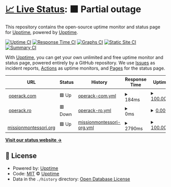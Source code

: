 # [📈 Live Status](https://demo.upptime.js.org): <!--live status--> **🟧 Partial outage**

This repository contains the open-source uptime monitor and status page for [Upptime](https://upptime.js.org), powered by [Upptime](https://github.com/upptime/upptime).

[![Uptime CI](https://github.com/upptime/upptime/workflows/Uptime%20CI/badge.svg)](https://github.com/upptime/upptime/actions?query=workflow%3A%22Uptime+CI%22)
[![Response Time CI](https://github.com/upptime/upptime/workflows/Response%20Time%20CI/badge.svg)](https://github.com/upptime/upptime/actions?query=workflow%3A%22Response+Time+CI%22)
[![Graphs CI](https://github.com/upptime/upptime/workflows/Graphs%20CI/badge.svg)](https://github.com/upptime/upptime/actions?query=workflow%3A%22Graphs+CI%22)
[![Static Site CI](https://github.com/upptime/upptime/workflows/Static%20Site%20CI/badge.svg)](https://github.com/upptime/upptime/actions?query=workflow%3A%22Static+Site+CI%22)
[![Summary CI](https://github.com/upptime/upptime/workflows/Summary%20CI/badge.svg)](https://github.com/upptime/upptime/actions?query=workflow%3A%22Summary+CI%22)

With [Upptime](https://upptime.js.org), you can get your own unlimited and free uptime monitor and status page, powered entirely by a GitHub repository. We use [Issues](https://github.com/upptime/upptime/issues) as incident reports, [Actions](https://github.com/upptime/upptime/actions) as uptime monitors, and [Pages](https://demo.upptime.js.org) for the status page.

<!--start: status pages-->
<!-- This summary is generated by Upptime (https://github.com/upptime/upptime) -->
<!-- Do not edit this manually, your changes will be overwritten -->
<!-- prettier-ignore -->
| URL | Status | History | Response Time | Uptime |
| --- | ------ | ------- | ------------- | ------ |
| <img alt="" src="https://icons.duckduckgo.com/ip3/operack.com.ico" height="13"> [operack.com](https://operack.com) | 🟩 Up | [operack-com.yml](https://github.com/mdomocos/test-monitoring/commits/HEAD/history/operack-com.yml) | <details><summary><img alt="Response time graph" src="./graphs/operack-com/response-time-week.png" height="20"> 184ms</summary><br><a href="https://upptime.github.io/upptime/history/operack-com"><img alt="Response time 146" src="https://img.shields.io/endpoint?url=https%3A%2F%2Fraw.githubusercontent.com%2Fmdomocos%2Ftest-monitoring%2FHEAD%2Fapi%2Foperack-com%2Fresponse-time.json"></a><br><a href="https://upptime.github.io/upptime/history/operack-com"><img alt="24-hour response time 137" src="https://img.shields.io/endpoint?url=https%3A%2F%2Fraw.githubusercontent.com%2Fmdomocos%2Ftest-monitoring%2FHEAD%2Fapi%2Foperack-com%2Fresponse-time-day.json"></a><br><a href="https://upptime.github.io/upptime/history/operack-com"><img alt="7-day response time 184" src="https://img.shields.io/endpoint?url=https%3A%2F%2Fraw.githubusercontent.com%2Fmdomocos%2Ftest-monitoring%2FHEAD%2Fapi%2Foperack-com%2Fresponse-time-week.json"></a><br><a href="https://upptime.github.io/upptime/history/operack-com"><img alt="30-day response time 150" src="https://img.shields.io/endpoint?url=https%3A%2F%2Fraw.githubusercontent.com%2Fmdomocos%2Ftest-monitoring%2FHEAD%2Fapi%2Foperack-com%2Fresponse-time-month.json"></a><br><a href="https://upptime.github.io/upptime/history/operack-com"><img alt="1-year response time 146" src="https://img.shields.io/endpoint?url=https%3A%2F%2Fraw.githubusercontent.com%2Fmdomocos%2Ftest-monitoring%2FHEAD%2Fapi%2Foperack-com%2Fresponse-time-year.json"></a></details> | <details><summary><a href="https://upptime.github.io/upptime/history/operack-com">100.00%</a></summary><a href="https://upptime.github.io/upptime/history/operack-com"><img alt="All-time uptime 99.99%" src="https://img.shields.io/endpoint?url=https%3A%2F%2Fraw.githubusercontent.com%2Fmdomocos%2Ftest-monitoring%2FHEAD%2Fapi%2Foperack-com%2Fuptime.json"></a><br><a href="https://upptime.github.io/upptime/history/operack-com"><img alt="24-hour uptime 100.00%" src="https://img.shields.io/endpoint?url=https%3A%2F%2Fraw.githubusercontent.com%2Fmdomocos%2Ftest-monitoring%2FHEAD%2Fapi%2Foperack-com%2Fuptime-day.json"></a><br><a href="https://upptime.github.io/upptime/history/operack-com"><img alt="7-day uptime 100.00%" src="https://img.shields.io/endpoint?url=https%3A%2F%2Fraw.githubusercontent.com%2Fmdomocos%2Ftest-monitoring%2FHEAD%2Fapi%2Foperack-com%2Fuptime-week.json"></a><br><a href="https://upptime.github.io/upptime/history/operack-com"><img alt="30-day uptime 100.00%" src="https://img.shields.io/endpoint?url=https%3A%2F%2Fraw.githubusercontent.com%2Fmdomocos%2Ftest-monitoring%2FHEAD%2Fapi%2Foperack-com%2Fuptime-month.json"></a><br><a href="https://upptime.github.io/upptime/history/operack-com"><img alt="1-year uptime 99.99%" src="https://img.shields.io/endpoint?url=https%3A%2F%2Fraw.githubusercontent.com%2Fmdomocos%2Ftest-monitoring%2FHEAD%2Fapi%2Foperack-com%2Fuptime-year.json"></a></details>
| <img alt="" src="https://icons.duckduckgo.com/ip3/operack.ro.ico" height="13"> [operack.ro](https://operack.ro) | 🟥 Down | [operack-ro.yml](https://github.com/mdomocos/test-monitoring/commits/HEAD/history/operack-ro.yml) | <details><summary><img alt="Response time graph" src="./graphs/operack-ro/response-time-week.png" height="20"> 0ms</summary><br><a href="https://upptime.github.io/upptime/history/operack-ro"><img alt="Response time 0" src="https://img.shields.io/endpoint?url=https%3A%2F%2Fraw.githubusercontent.com%2Fmdomocos%2Ftest-monitoring%2FHEAD%2Fapi%2Foperack-ro%2Fresponse-time.json"></a><br><a href="https://upptime.github.io/upptime/history/operack-ro"><img alt="24-hour response time 0" src="https://img.shields.io/endpoint?url=https%3A%2F%2Fraw.githubusercontent.com%2Fmdomocos%2Ftest-monitoring%2FHEAD%2Fapi%2Foperack-ro%2Fresponse-time-day.json"></a><br><a href="https://upptime.github.io/upptime/history/operack-ro"><img alt="7-day response time 0" src="https://img.shields.io/endpoint?url=https%3A%2F%2Fraw.githubusercontent.com%2Fmdomocos%2Ftest-monitoring%2FHEAD%2Fapi%2Foperack-ro%2Fresponse-time-week.json"></a><br><a href="https://upptime.github.io/upptime/history/operack-ro"><img alt="30-day response time 0" src="https://img.shields.io/endpoint?url=https%3A%2F%2Fraw.githubusercontent.com%2Fmdomocos%2Ftest-monitoring%2FHEAD%2Fapi%2Foperack-ro%2Fresponse-time-month.json"></a><br><a href="https://upptime.github.io/upptime/history/operack-ro"><img alt="1-year response time 0" src="https://img.shields.io/endpoint?url=https%3A%2F%2Fraw.githubusercontent.com%2Fmdomocos%2Ftest-monitoring%2FHEAD%2Fapi%2Foperack-ro%2Fresponse-time-year.json"></a></details> | <details><summary><a href="https://upptime.github.io/upptime/history/operack-ro">0.00%</a></summary><a href="https://upptime.github.io/upptime/history/operack-ro"><img alt="All-time uptime 0.00%" src="https://img.shields.io/endpoint?url=https%3A%2F%2Fraw.githubusercontent.com%2Fmdomocos%2Ftest-monitoring%2FHEAD%2Fapi%2Foperack-ro%2Fuptime.json"></a><br><a href="https://upptime.github.io/upptime/history/operack-ro"><img alt="24-hour uptime 0.00%" src="https://img.shields.io/endpoint?url=https%3A%2F%2Fraw.githubusercontent.com%2Fmdomocos%2Ftest-monitoring%2FHEAD%2Fapi%2Foperack-ro%2Fuptime-day.json"></a><br><a href="https://upptime.github.io/upptime/history/operack-ro"><img alt="7-day uptime 0.00%" src="https://img.shields.io/endpoint?url=https%3A%2F%2Fraw.githubusercontent.com%2Fmdomocos%2Ftest-monitoring%2FHEAD%2Fapi%2Foperack-ro%2Fuptime-week.json"></a><br><a href="https://upptime.github.io/upptime/history/operack-ro"><img alt="30-day uptime 4.67%" src="https://img.shields.io/endpoint?url=https%3A%2F%2Fraw.githubusercontent.com%2Fmdomocos%2Ftest-monitoring%2FHEAD%2Fapi%2Foperack-ro%2Fuptime-month.json"></a><br><a href="https://upptime.github.io/upptime/history/operack-ro"><img alt="1-year uptime 0.00%" src="https://img.shields.io/endpoint?url=https%3A%2F%2Fraw.githubusercontent.com%2Fmdomocos%2Ftest-monitoring%2FHEAD%2Fapi%2Foperack-ro%2Fuptime-year.json"></a></details>
| <img alt="" src="https://icons.duckduckgo.com/ip3/missionmontessori.org.ico" height="13"> [missionmontessori.org](https://missionmontessori.org) | 🟩 Up | [missionmontessori-org.yml](https://github.com/mdomocos/test-monitoring/commits/HEAD/history/missionmontessori-org.yml) | <details><summary><img alt="Response time graph" src="./graphs/missionmontessori-org/response-time-week.png" height="20"> 2790ms</summary><br><a href="https://upptime.github.io/upptime/history/missionmontessori-org"><img alt="Response time 2800" src="https://img.shields.io/endpoint?url=https%3A%2F%2Fraw.githubusercontent.com%2Fmdomocos%2Ftest-monitoring%2FHEAD%2Fapi%2Fmissionmontessori-org%2Fresponse-time.json"></a><br><a href="https://upptime.github.io/upptime/history/missionmontessori-org"><img alt="24-hour response time 2604" src="https://img.shields.io/endpoint?url=https%3A%2F%2Fraw.githubusercontent.com%2Fmdomocos%2Ftest-monitoring%2FHEAD%2Fapi%2Fmissionmontessori-org%2Fresponse-time-day.json"></a><br><a href="https://upptime.github.io/upptime/history/missionmontessori-org"><img alt="7-day response time 2790" src="https://img.shields.io/endpoint?url=https%3A%2F%2Fraw.githubusercontent.com%2Fmdomocos%2Ftest-monitoring%2FHEAD%2Fapi%2Fmissionmontessori-org%2Fresponse-time-week.json"></a><br><a href="https://upptime.github.io/upptime/history/missionmontessori-org"><img alt="30-day response time 2758" src="https://img.shields.io/endpoint?url=https%3A%2F%2Fraw.githubusercontent.com%2Fmdomocos%2Ftest-monitoring%2FHEAD%2Fapi%2Fmissionmontessori-org%2Fresponse-time-month.json"></a><br><a href="https://upptime.github.io/upptime/history/missionmontessori-org"><img alt="1-year response time 2800" src="https://img.shields.io/endpoint?url=https%3A%2F%2Fraw.githubusercontent.com%2Fmdomocos%2Ftest-monitoring%2FHEAD%2Fapi%2Fmissionmontessori-org%2Fresponse-time-year.json"></a></details> | <details><summary><a href="https://upptime.github.io/upptime/history/missionmontessori-org">100.00%</a></summary><a href="https://upptime.github.io/upptime/history/missionmontessori-org"><img alt="All-time uptime 100.00%" src="https://img.shields.io/endpoint?url=https%3A%2F%2Fraw.githubusercontent.com%2Fmdomocos%2Ftest-monitoring%2FHEAD%2Fapi%2Fmissionmontessori-org%2Fuptime.json"></a><br><a href="https://upptime.github.io/upptime/history/missionmontessori-org"><img alt="24-hour uptime 100.00%" src="https://img.shields.io/endpoint?url=https%3A%2F%2Fraw.githubusercontent.com%2Fmdomocos%2Ftest-monitoring%2FHEAD%2Fapi%2Fmissionmontessori-org%2Fuptime-day.json"></a><br><a href="https://upptime.github.io/upptime/history/missionmontessori-org"><img alt="7-day uptime 100.00%" src="https://img.shields.io/endpoint?url=https%3A%2F%2Fraw.githubusercontent.com%2Fmdomocos%2Ftest-monitoring%2FHEAD%2Fapi%2Fmissionmontessori-org%2Fuptime-week.json"></a><br><a href="https://upptime.github.io/upptime/history/missionmontessori-org"><img alt="30-day uptime 100.00%" src="https://img.shields.io/endpoint?url=https%3A%2F%2Fraw.githubusercontent.com%2Fmdomocos%2Ftest-monitoring%2FHEAD%2Fapi%2Fmissionmontessori-org%2Fuptime-month.json"></a><br><a href="https://upptime.github.io/upptime/history/missionmontessori-org"><img alt="1-year uptime 100.00%" src="https://img.shields.io/endpoint?url=https%3A%2F%2Fraw.githubusercontent.com%2Fmdomocos%2Ftest-monitoring%2FHEAD%2Fapi%2Fmissionmontessori-org%2Fuptime-year.json"></a></details>

<!--end: status pages-->

[**Visit our status website →**](https://demo.upptime.js.org)

## 📄 License

- Powered by: [Upptime](https://github.com/upptime/upptime)
- Code: [MIT](./LICENSE) © [Upptime](https://upptime.js.org)
- Data in the `./history` directory: [Open Database License](https://opendatacommons.org/licenses/odbl/1-0/)
